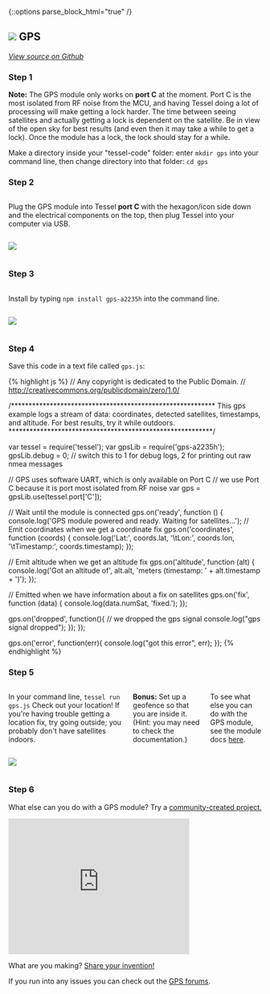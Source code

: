 {::options parse_block_html="true" /}

## <img class="constrain-sm" src="https://s3.amazonaws.com/technicalmachine-assets/fre+assets/modules/gps.png"> GPS

[<i class="fa fa-github"> View source on Github</i>](https://github.com/tessel/gps-a2235h)

### Step 1

**Note:** The GPS module only works on **port C** at the moment. Port C is the most isolated from RF noise from the MCU, and having Tessel doing a lot of processing will make getting a lock harder. The time between seeing satellites and actually getting a lock is dependent on the satellite. Be in view of the open sky for best results (and even then it may take a while to get a lock). Once the module has a lock, the lock should stay for a while.

Make a directory inside your "tessel-code" folder: enter `mkdir gps` into your command line, then change directory into that folder: `cd gps`

### Step 2

<div class="row">
<div class="large-6 columns">

Plug the GPS module into Tessel **port C** with the hexagon/icon side down and the electrical components on the top, then plug Tessel into your computer via USB.

</div>
<div class="large-6 columns">

![](http://i.imgur.com/F4rOKN7.jpg)

</div>
</div>

### Step 3

<div class="row">
<div class="large-6 columns">

Install by typing `npm install gps-a2235h` into the command line.

</div>
<div class="large-6 columns">

![](https://s3.amazonaws.com/technicalmachine-assets/fre+assets/modules_corners/gps.jpg)

</div>
</div>

### Step 4

Save this code in a text file called `gps.js`:

{% highlight js %}
// Any copyright is dedicated to the Public Domain.
// http://creativecommons.org/publicdomain/zero/1.0/

/**********************************************************
This gps example logs a stream of data:
coordinates, detected satellites, timestamps, and altitude.
For best results, try it while outdoors.
**********************************************************/

var tessel = require('tessel');
var gpsLib = require('gps-a2235h');
gpsLib.debug = 0; // switch this to 1 for debug logs, 2 for printing out raw nmea messages

// GPS uses software UART, which is only available on Port C
// we use Port C because it is port most isolated from RF noise
var gps = gpsLib.use(tessel.port['C']);

// Wait until the module is connected
gps.on('ready', function () {
  console.log('GPS module powered and ready. Waiting for satellites...');
  // Emit coordinates when we get a coordinate fix
  gps.on('coordinates', function (coords) {
    console.log('Lat:', coords.lat, '\tLon:', coords.lon, '\tTimestamp:', coords.timestamp);
  });

  // Emit altitude when we get an altitude fix
  gps.on('altitude', function (alt) {
    console.log('Got an altitude of', alt.alt, 'meters (timestamp: ' + alt.timestamp + ')');
  });

  // Emitted when we have information about a fix on satellites
  gps.on('fix', function (data) {
    console.log(data.numSat, 'fixed.');
  });

  gps.on('dropped', function(){
    // we dropped the gps signal
    console.log("gps signal dropped");
  });
});

gps.on('error', function(err){
  console.log("got this error", err);
});
{% endhighlight %}

### Step 5

<div class="row">
<div class="large-6 columns">

In your command line, `tessel run gps.js` Check out your location! If you're having trouble getting a location fix, try going outside; you probably don't have satellites indoors.  

**Bonus:** Set up a geofence so that you are inside it. (Hint: you may need to check the documentation.)  

To see what else you can do with the GPS module, see the module docs [here](https://github.com/tessel/gps-a2235h).

</div>
<div class="large-6 columns">

![](https://s3.amazonaws.com/technicalmachine-assets/fre+assets/gifs/gps.gif)

</div>
</div>

### Step 6

What else can you do with a GPS module? Try a [community-created project.](http://tessel.io/projects)

<div class="row">
<div class="large-6 columns left">
<iframe frameborder="0" height="270" scrolling="no" src="http://www.hackster.io/heikki74/tessel-tracker-demo/embed" width="360"></iframe>
</div>
</div>

What are you making? [Share your invention!](http://tessel.hackster.io/)

If you run into any issues you can check out the [GPS forums](http://forums.tessel.io/category/gps).

